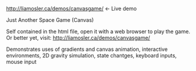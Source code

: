 http://liamosler.ca/demos/canvasgame/ <- Live demo

Just Another Space Game (Canvas)

Self contained in the html file, open it with a web browser to play the game. Or better yet, visit:
http://liamosler.ca/demos/canvasgame/


Demonstrates uses of gradients and canvas animation, interactive environments, 2D gravity simulation, state chantges, keyboard inputs, mouse input
